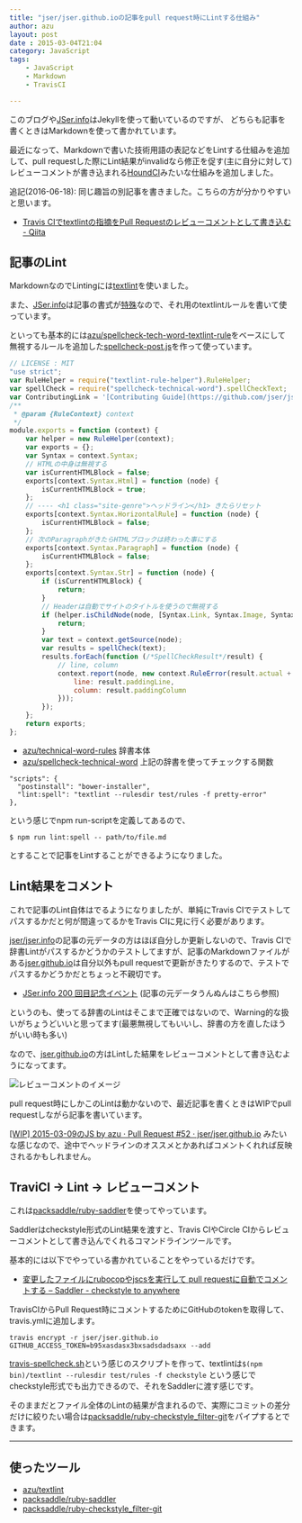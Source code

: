 ```yaml
---
title: "jser/jser.github.ioの記事をpull request時にLintする仕組み"
author: azu
layout: post
date : 2015-03-04T21:04
category: JavaScript
tags:
    - JavaScript
    - Markdown
    - TravisCI

---
```


このブログや[JSer.info](http://jser.info)はJekyllを使って動いているのですが、
どちらも記事を書くときはMarkdownを使って書かれています。

最近になって、Markdownで書いた技術用語の表記などをLintする仕組みを追加して、pull requestした際にLint結果がinvalidなら修正を促す(主に自分に対して)レビューコメントが書き込まれる[HoundCI](https://houndci.com/ "Hound")みたいな仕組みを追加しました。

追記(2016-06-18): 同じ趣旨の別記事を書きました。こちらの方が分かりやすいと思います。

- [Travis CIでtextlintの指摘をPull Requestのレビューコメントとして書き込む - Qiita](http://qiita.com/azu/items/c2305f3dded3fda968e0 "Travis CIでtextlintの指摘をPull Requestのレビューコメントとして書き込む - Qiita")

## 記事のLint

MarkdownなのでLintingには[textlint](https://github.com/azu/textlint "textlint")を使いました。

また、[JSer.info](http://jser.info/ "JSer.info")は記事の書式が[特殊](https://github.com/jser/jser.info/issues/27 "ブログ記事のセマンティックを考える · Issue #27 · jser/jser.info")なので、それ用のtextlintルールを書いて使っています。

といっても基本的には[azu/spellcheck-tech-word-textlint-rule](https://github.com/azu/spellcheck-tech-word-textlint-rule "azu/spellcheck-tech-word-textlint-rule")をベースにして無視するルールを追加した[spellcheck-post.js](https://github.com/jser/jser.github.io/blob/master/test/rules/spellcheck-post.js "spellcheck-post.js")を作って使っています。

```js
// LICENSE : MIT
"use strict";
var RuleHelper = require("textlint-rule-helper").RuleHelper;
var spellCheck = require("spellcheck-technical-word").spellCheckText;
var ContributingLink = '[Contributing Guide](https://github.com/jser/jser.github.io/blob/master/CONTRIBUTING.md)';
/**
 * @param {RuleContext} context
 */
module.exports = function (context) {
    var helper = new RuleHelper(context);
    var exports = {};
    var Syntax = context.Syntax;
    // HTMLの中身は無視する
    var isCurrentHTMLBlock = false;
    exports[context.Syntax.Html] = function (node) {
        isCurrentHTMLBlock = true;
    };
    // ---- <h1 class="site-genre">ヘッドライン</h1> きたらリセット
    exports[context.Syntax.HorizontalRule] = function (node) {
        isCurrentHTMLBlock = false;
    };
    // 次のParagraphがきたらHTMLブロックは終わった事にする
    exports[context.Syntax.Paragraph] = function (node) {
        isCurrentHTMLBlock = false;
    };
    exports[context.Syntax.Str] = function (node) {
        if (isCurrentHTMLBlock) {
            return;
        }
        // Headerは自動でサイトのタイトルを使うので無視する
        if (helper.isChildNode(node, [Syntax.Link, Syntax.Image, Syntax.BlockQuote, Syntax.Header])) {
            return;
        }
        var text = context.getSource(node);
        var results = spellCheck(text);
        results.forEach(function (/*SpellCheckResult*/result) {
            // line, column
            context.report(node, new context.RuleError(result.actual + " => " + result.expected + "\n" + ContributingLink, {
                line: result.paddingLine,
                column: result.paddingColumn
            }));
        });
    };
    return exports;
};
```

- [azu/technical-word-rules](https://github.com/azu/technical-word-rules "azu/technical-word-rules") 辞書本体
- [azu/spellcheck-technical-word](https://github.com/azu/spellcheck-technical-word/ "azu/spellcheck-technical-word") 上記の辞書を使ってチェックする関数


```
"scripts": {
  "postinstall": "bower-installer",
  "lint:spell": "textlint --rulesdir test/rules -f pretty-error"
},
```

という感じでnpm run-scriptを定義してあるので、

```
$ npm run lint:spell -- path/to/file.md
```

とすることで記事をLintすることができるようになりました。


## Lint結果をコメント

これで記事のLint自体はでるようになりましたが、単純にTravis CIでテストしてパスするかだと何が間違ってるかをTravis CIに見に行く必要があります。

[jser/jser.info](https://github.com/jser/jser.info/ "jser/jser.info")の記事の元データの方はほぼ自分しか更新しないので、Travis CIで辞書Lintがパスするかどうかのテストしてますが、記事のMarkdownファイルがある[jser.github.io](https://github.com/jser/jser.github.io "jser.github.io")は自分以外もpull requestで更新がきたりするので、テストでパスするかどうかだとちょっと不親切です。

- [JSer.info 200 回目記念イベント](http://azu.github.io/slide/jser200/ "JSer.info 200 回目記念イベント") (記事の元データうんぬんはこちら参照)

というのも、使ってる辞書のLintはそこまで正確ではないので、Warning的な扱いがちょうどいいと思ってます(最悪無視してもいいし、辞書の方を直したほうがいい時も多い)

なので、[jser.github.io](https://github.com/jser/jser.github.io "jser.github.io")の方はLintした結果をレビューコメントとして書き込むようになってます。

![レビューコメントのイメージ](http://efcl.info/wp-content/uploads/2015/03/05-1425550592.png)

pull request時にしかこのLintは動かないので、最近記事を書くときはWIPでpull requestしながら記事を書いています。

[[WIP] 2015-03-09のJS by azu · Pull Request #52 · jser/jser.github.io](https://github.com/jser/jser.github.io/pull/52 "[WIP] 2015-03-09のJS by azu · Pull Request #52 · jser/jser.github.io") みたいな感じなので、途中でヘッドラインのオススメとかあればコメントくれれば反映されるかもしれません。

## TraviCI -> Lint -> レビューコメント

これは[packsaddle/ruby-saddler](https://github.com/packsaddle/ruby-saddler "packsaddle/ruby-saddler")を使ってやっています。

Saddlerはcheckstyle形式のLint結果を渡すと、Travis CIやCircle CIからレビューコメントとして書き込んでくれるコマンドラインツールです。

基本的には以下でやっている書かれていることをやっているだけです。

- [変更したファイルにrubocopやjscsを実行して pull requestに自動でコメントする – Saddler - checkstyle to anywhere](http://packsaddle.org/articles/saddler-overview/ "変更したファイルにrubocopやjscsを実行して pull requestに自動でコメントする – Saddler - checkstyle to anywhere")

TravisCIからPull Request時にコメントするためにGitHubのtokenを取得して、travis.ymlに追加します。

```
travis encrypt -r jser/jser.github.io GITHUB_ACCESS_TOKEN=b95xasdasx3bxsadsdadsaxx --add
```

[travis-spellcheck.sh](https://github.com/jser/jser.github.io/blob/master/test/travis-spellcheck.sh "travis-spellcheck.sh")という感じのスクリプトを作って、textlintは`$(npm bin)/textlint --rulesdir test/rules -f checkstyle` という感じでcheckstyle形式でも出力できるので、それをSaddlerに渡す感じです。

そのままだとファイル全体のLintの結果が含まれるので、実際にコミットの差分だけに絞りたい場合は[packsaddle/ruby-checkstyle_filter-git](https://github.com/packsaddle/ruby-checkstyle_filter-git "packsaddle/ruby-checkstyle_filter-git")をパイプするとできます。

----
## 使ったツール

- [azu/textlint](https://github.com/azu/textlint)
- [packsaddle/ruby-saddler](https://github.com/packsaddle/ruby-saddler)
- [packsaddle/ruby-checkstyle_filter-git](https://github.com/packsaddle/ruby-checkstyle_filter-git)
